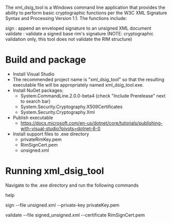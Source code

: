 The xml_dsig_tool is a Windows command line application that provides the ability to perform basic cryptographic functions per the W3C XML Signature Syntax and Processing Version 1.1. The functions include:

sign : append an enveloped signature to an unsigned XML document
validate : validate a signed base rim's signature (NOTE: cryptographic validation only, this tool does not validate the RIM structure)


# Build and package
 - Install Visual Studio
  - The recommended project name is "xml_dsig_tool" so that the resulting executable file will be appropriately named xml_dsig_tool.exe.
 - Install NuGet packages:
   - System.CommandLine.2.0.0-beta4 (check "Include Prerelease" next to search bar)
   - System.Security.Cryptography.X509Certificates
   - System.Security.Cryptography.Xml
 - Publish executable
   - https://docs.microsoft.com/en-us/dotnet/core/tutorials/publishing-with-visual-studio?pivots=dotnet-6-0
 - Install support files to .exe directory
   - privateRimKey.pem
   - RimSignCert.pem
   - unsigned.xml


# Running xml_dsig_tool
Navigate to the .exe directory and run the following commands

help

sign --file unsigned.xml --private-key privateKey.pem

validate --file signed_unsigned.xml --certificate RimSignCert.pem

